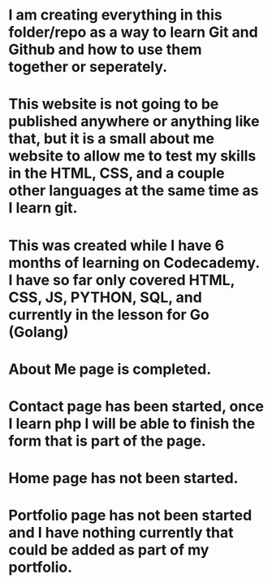 # I am creating everything in this folder/repo as a way to learn Git and Github and how to use them together or seperately. 

# This website is not going to be published anywhere or anything like that, but it is a small about me website to allow me to test my skills in the HTML, CSS, and a couple other languages at the same time as I learn git.

# This was created while I have 6 months of learning on Codecademy. I have so far only covered HTML, CSS, JS, PYTHON, SQL, and currently in the lesson for Go (Golang)

# About Me page is completed. 

# Contact page has been started, once I learn php I will be able to finish the form that is part of the page.

# Home page has not been started.

# Portfolio page has not been started and I have nothing currently that could be added as part of my portfolio.
